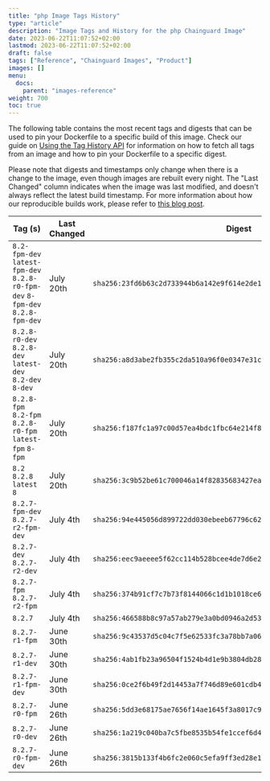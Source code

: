 ```yaml
---
title: "php Image Tags History"
type: "article"
description: "Image Tags and History for the php Chainguard Image"
date: 2023-06-22T11:07:52+02:00
lastmod: 2023-06-22T11:07:52+02:00
draft: false
tags: ["Reference", "Chainguard Images", "Product"]
images: []
menu:
  docs:
    parent: "images-reference"
weight: 700
toc: true
---
```


The following table contains the most recent tags and digests that can be used to pin your Dockerfile to a specific build of this image. Check our guide on [Using the Tag History API](/chainguard/chainguard-images/using-the-tag-history-api/) for information on how to fetch all tags from an image and how to pin your Dockerfile to a specific digest.

Please note that digests and timestamps only change when there is a change to the image, even though images are rebuilt every night. The "Last Changed" column indicates when the image was last modified, and doesn't always reflect the latest build timestamp. For more information about how our reproducible builds work, please refer to [this blog post](https://www.chainguard.dev/unchained/reproducing-chainguards-reproducible-image-builds).

| Tag (s)                                                                        | Last Changed | Digest                                                                    |
|--------------------------------------------------------------------------------|--------------|---------------------------------------------------------------------------|
|  `8.2-fpm-dev` `latest-fpm-dev` `8.2.8-r0-fpm-dev` `8-fpm-dev` `8.2.8-fpm-dev` | July 20th    | `sha256:23fd6b63c2d733944b6a142e9f614e2de1a11cff1b3c9d3aa72b99d4c719fe3c` |
|  `8.2.8-r0-dev` `8.2.8-dev` `latest-dev` `8.2-dev` `8-dev`                     | July 20th    | `sha256:a8d3abe2fb355c2da510a96f0e0347e31cbbc997e08cbe0b3f01a4194d400d1a` |
|  `8.2.8-fpm` `8.2-fpm` `8.2.8-r0-fpm` `latest-fpm` `8-fpm`                     | July 20th    | `sha256:f187fc1a97c00d57ea4bdc1fbc64e214f858bdb4240369d7b61d9ba7fb69827e` |
|  `8.2` `8.2.8` `latest` `8`                                                    | July 20th    | `sha256:3c9b52be61c700046a14f82835683427ea4b878586fc2659ce23f3719dfa4eac` |
|  `8.2.7-fpm-dev` `8.2.7-r2-fpm-dev`                                            | July 4th     | `sha256:94e445056d899722dd030ebeeb67796c62d5d8905358699938b5ebffdfcfd06f` |
|  `8.2.7-dev` `8.2.7-r2-dev`                                                    | July 4th     | `sha256:eec9aeeee5f62cc114b528bcee4de7d6e2beca6fcc91428d325c1bab848ee11b` |
|  `8.2.7-fpm` `8.2.7-r2-fpm`                                                    | July 4th     | `sha256:374b91cf7c7b73f8144066c1d1b1018ce6e6f931cf4af625c3d9a8558600be71` |
|  `8.2.7`                                                                       | July 4th     | `sha256:466588b8c97a57ab279e3a0bd0946a2d5301f609d1aa4e70359c137275b362fb` |
|  `8.2.7-r1-fpm`                                                                | June 30th    | `sha256:9c43537d5c04c7f5e62533fc3a78bb7a06e89361de3dc1cc0ef007dff803a2d7` |
|  `8.2.7-r1-dev`                                                                | June 30th    | `sha256:4ab1fb23a96504f1524b4d1e9b3804db28c88c78da03ce50aa6d9db40b3ee4d5` |
|  `8.2.7-r1-fpm-dev`                                                            | June 30th    | `sha256:0ce2f6b49f2d14453a7f746d89e601cdb4b6fa30099ef59f81d188882ebf7310` |
|  `8.2.7-r0-fpm`                                                                | June 26th    | `sha256:5dd3e68175ae7656f14ae1645f3a8017c9ca34f2fb05d40f6cb9a55bf7ba75f4` |
|  `8.2.7-r0-dev`                                                                | June 26th    | `sha256:1a219c040ba7c5fbe8535b54fe1ccef6d4386f0f6efab807d4d8080c65aeef4f` |
|  `8.2.7-r0-fpm-dev`                                                            | June 26th    | `sha256:3815b133f4b6fc2e060c5efa9ff3ed28e1fdb2daf51054135252945de066fef6` |
